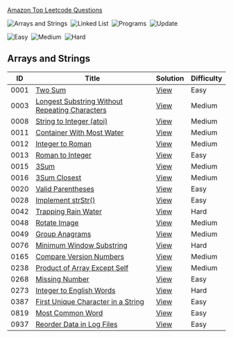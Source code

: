  [Amazon Top Leetcode Questions](https://leetcode.com/explore/interview/card/amazon/)


![Arrays and Strings](https://img.shields.io/badge/Arrays%20and%20Strings-21-important)&nbsp;
![Linked List](https://img.shields.io/badge/Linked%20List-6-important)&nbsp;
![Programs](https://img.shields.io/badge/Programs-180-blueviolet)&nbsp;
![Update](https://img.shields.io/badge/Update-Daily-informational)&nbsp;

![Easy](https://img.shields.io/badge/Easy-32-success)&nbsp;
![Medium](https://img.shields.io/badge/Medium-65-yellow)&nbsp;
![Hard](https://img.shields.io/badge/Hard-3-red)


## Arrays and Strings
|  ID  | Title           |  Solution       | Difficulty    |
|----- |---------------- | --------------- |-------------- |
0001 | [Two Sum](https://leetcode.com/problems/two-sum/) | [View](../Array/1.two-sum.java) | Easy |
0003 | [Longest Substring Without Repeating Characters](https://leetcode.com/problems/longest-substring-without-repeating-characters/) | [View](../String/3.longest-substring-without-repeating-characters.java) | Medium |
0008 | [String to Integer (atoi)](https://leetcode.com/problems/string-to-integer-atoi/) | [View](../String/8.string-to-integer-atoi.java) | Medium |
0011 | [Container With Most Water](https://leetcode.com/problems/container-with-most-water/) | [View](../Array/11.container-with-most-water.java) | Medium |
0012 | [Integer to Roman](https://leetcode.com/problems/integer-to-roman/) | [View](../Greedy%20Algorithm/12.integer-to-roman.java) | Medium |
0013 | [Roman to Integer](https://leetcode.com/problems/roman-to-integer/) | [View](../String/13.roman-to-integer.java) | Easy | 
0015 | [3Sum](https://leetcode.com/problems/3sum/) | [View](../Array/15.3-sum.java) | Medium |
0016 | [3Sum Closest](https://leetcode.com/problems/3sum-closest/) | [View](../Array/16.3-sum-closest.java) | Medium |
0020 | [Valid Parentheses](https://leetcode.com/problems/valid-parentheses/) | [View](../Stack/20.valid-parentheses.java) | Easy |
0028 | [Implement strStr()](https://leetcode.com/problems/implement-strstr/) | [View](../String/28.implement-str-str.java) | Easy |
0042 | [Trapping Rain Water](https://leetcode.com/problems/trapping-rain-water/) | [View](../Stack/42.trapping-rain-water.java) | Hard |
0048 | [Rotate Image](https://leetcode.com/problems/rotate-image/) | [View](../String/48.rotate-image.java) | Medium |
0049 | [Group Anagrams](https://leetcode.com/problems/group-anagrams/) | [View](../Hashmap/49.group-anagrams.java) | Medium |
0076 | [Minimum Window Substring](https://leetcode.com/problems/minimum-window-substring/) | [View](../Sliding%20Window/76.minimum-window-substring.java) | Hard |
0165 | [Compare Version Numbers](https://leetcode.com/problems/compare-version-numbers/) | [View](../Array/165.compare-version-numbers.java) | Medium |
0238 | [Product of Array Except Self](https://leetcode.com/problems/product-of-array-except-self/) | [View](../Array/238.product-of-array-except-self.java) | Medium |
0268 | [Missing Number](https://leetcode.com/problems/missing-number/) | [View](../Array/268.missing-number.java) | Easy |
0273 | [Integer to English Words](https://leetcode.com/problems/integer-to-english-words/) | [View](../String/273.integer-to-english-words.java) | Hard |
0387 | [First Unique Character in a String](https://leetcode.com/problems/first-unique-character-in-a-string/) | [View](../String/387.first-unique-character-in-a-string.java) | Easy |
0819 | [Most Common Word](https://leetcode.com/problems/most-common-word/) | [View](../String/819.most-common-word.java) | Easy | 
0937 | [Reorder Data in Log Files](https://leetcode.com/problems/reorder-data-in-log-files/) | [View](../String/937.reorder-data-in-log-files.java) | Easy
